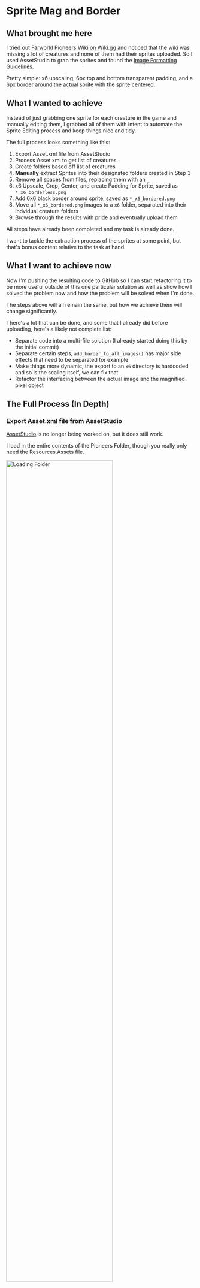 # Sprite Mag and Border

## What brought me here
I tried out [Farworld Pioneers Wiki on Wiki.gg](https://farworldpioneers.wiki.gg/wiki/Farworld_Pioneers_Wiki) and noticed that the wiki was missing a lot of creatures and none of them had their sprites uploaded. So I used AssetStudio to grab the sprites and found the [Image Formatting Guidelines](https://farworldpioneers.wiki.gg/wiki/Meta:_Image_Formatting).

Pretty simple: x6 upscaling, 6px top and bottom transparent padding, and a 6px border around the actual sprite with the sprite centered.

## What I wanted to achieve
Instead of just grabbing one sprite for each creature in the game and manually editing them, I grabbed all of them with intent to automate the Sprite Editing process and keep things nice and tidy.

The full process looks something like this:
1. Export Asset.xml file from AssetStudio
2. Process Asset.xml to get list of creatures
3. Create folders based off list of creatures
4. **Manually** extract Sprites into their designated folders created in Step 3
5. Remove all spaces from files, replacing them with an `_`
6. x6 Upscale, Crop, Center, and create Padding for Sprite, saved as `*_x6_borderless.png`
7. Add 6x6 black border around sprite, saved as `*_x6_bordered.png`
8. Move all `*_x6_bordered.png` images to a `x6` folder, separated into their indvidual creature folders
9. Browse through the results with pride and eventually upload them

All steps have already been completed and my task is already done.

I want to tackle the extraction process of the sprites at some point, but that's bonus content relative to the task at hand.

## What I want to achieve now

 Now I'm pushing the resulting code to GitHub so I can start refactoring it to be more useful outside of this one particular solution as well as show how I solved the problem now and how the problem will be solved when I'm done.

 The steps above will all remain the same, but how we achieve them will change significantly.
 
 There's a lot that can be done, and some that I already did before uploading, here's a likely not complete list:

 * Separate code into a multi-file solution (I already started doing this by the initial commit)
 * Separate certain steps, `add_border_to_all_images()` has major side effects that need to be separated for example
 * Make things more dynamic, the export to an `x6` directory is hardcoded and so is the scaling itself, we can fix that
 * Refactor the interfacing between the actual image and the magnified pixel object

 ## The Full Process (In Depth)

### Export Asset.xml file from AssetStudio

[AssetStudio](https://github.com/Perfare/AssetStudio) is no longer being worked on, but it does still work.

I load in the entire contents of the Pioneers Folder, though you really only need the Resources.Assets file.

<img src=".readme_assets/LoadingFolder.png" alt="Loading Folder" width=75% />

If you go to the Asset List tab and add `sprites/creatures` to the filter, you'll find all the creatures listed.

<img src=".readme_assets/AssetList.png" alt="Asset List" width=75% />

You could sort by Type and not select the Texture2D items, but I chose everything. Now we just extract, simple enough.

<img src=".readme_assets/ExportAssetList.png" alt="Exporting Asset List" width=75% />

### Process Asset.xml to get list of creatures

I looked up how to deal with XML files, assuming it was going to be easy.

Then I found a few articles that talked about how complicated it was going to be.

Turns out, it really depends. For what I'm doing, we can go the DOM route.

```
from xml.dom.minidom import parse

# Getting List of Assets from AssetStudio XML Export
def get_assets():
    document = parse("assets.xml")
    assets = document.getElementsByTagName("Asset")
    return assets
```
Then we take the returned elements from `get_assets()` and consolidate each file by creature.

```
# Extracting Creatures from Asset List
def load_creatures():
    creatures_dict = {}

    assets = get_assets()

    for a in assets:
        container_path = a.getElementsByTagName("Container")[0].firstChild.nodeValue.split("/")
        creature = container_path[len(container_path)-1]
        
        if creature not in creatures_dict and creature.find("_glow") == -1:
            creatures_dict[creature] = []

        if creature.find("_glow") == -1:
            creatures_dict[creature].append(a.getElementsByTagName("Name")[0].firstChild.nodeValue.replace(" ", "_"))

    return creatures_dict
```

### Create folders based off list of creatures

Folder creation is simple, using the `os` Python package and iterating through the list created earlier to create the directory structure.

```
def create_folders(src_list, target_dir):
    target_directory = os.path.join(parent_directory, target_dir)

    print(target_directory)

    if not os.path.exists(target_directory):
        os.mkdir(target_directory)

    for item in src_list:
        new_directory = os.path.join(target_directory, item)
        if not os.path.exists(new_directory):
            print('Creating directory for {}'.format(item))
            os.mkdir(new_directory)
        else:
            print('Directory for {} already exists'.format(item))
    
    return target_directory
```

Things like `os.path.join(parent_directory, target_dir)` need to be rewritten to have the path joining be done on the function call and not in the function itself to allow for more explicit control of input and output pathing.

### **Manually** extract Sprites into their designated folders created in Step 3

Here we go back to AssetStudio, now doing the actual extraction for each creature into the newly created folders.

There are roughly 66 creatures, and it took about 30 minutes the last time I did it.

Again, I would like to automate this, but it seems like there are a few handful of hours of work into trying to get the information out of the file by reading and working with the bytes of the file in the same way AssetStudio has.

For the purpose of getting the actual problem solved, I just ate the 30 minutes of manual work.

### Remove all spaces from files, replacing them with an `_`

Again, very simple using standard features found in the `os` package

```
def remove_spaces_from_files(target_dir):
    images_with_spaces_found = False
    for root, dirs, files in os.walk(target_dir):
        for name in files:
            if name.find(" ") != -1:
                images_with_spaces_found = True
                print(name)
                new_name = name.replace(" ", "_")
                os.rename(os.path.join(root, name), os.path.join(root, new_name))
    if not images_with_spaces_found:
        print("No files found with spaces")
```

### x6 Upscale, Crop, Center, and create Padding for Sprite, saved as `*_x6_borderless.png`

<img src=".readme_assets/TrimAndScale.png" alt="Trimmed and Scaled Side-by-Side" />

This was actually the easiest part of it all, we just outsourced all the work to [ImageMagick](https://imagemagick.org/index.php) and we're making an `os.system` call to execute the command.

The command of concern is `magick ORIGNAL_FILE -scale NEW_IMAGE_WIDTH -trim -alpha set -bordercolor none -border 6x12 NEW_IMAGE`.

`-scale` doesn't work how I thought it would where a `2` would mean twice as large. Instead it seems like whatever number I put in, that's going to be the width of the image. Our requirements say we need the image to be x6 as large, so we do `6*IMG_WIDTH` to get `NEW_IMAGE_WIDTH`.

`-trim` shrinks down the image to the size of the content, which is super useful because some sprites have a ton of space.

`-alpha set -bordercolor none -border 6x12` makes transparency a thing and sets the border color to be transparent while also creating a 6x12 border. We choose 6x12 because our requirements want a 6x6 border around the content with 6px of padding on the top and bottom of the image, so we add 6px to the left and right of the image and 12px to the top and bottom, making the **creature's border** sit snug on the left and right edges of the image.

```
def scale_and_trim_image(filep):
    new_image_path = filep.replace(".png", "_x6_borderless.png")

    if filep.find("borderless") >= 0:
        new_image_path = filep

    if os.path.exists(new_image_path):
        print('Borderless Already Exists: {}'.format(new_image_path))
        return new_image_path

    x1 = get_image_size(filep)["width"]
    x6 = x1*6

    print('Trimming {}'.format(filep))
    os.system('magick {} -scale {} -trim -alpha set -bordercolor none -border 6x12 {}'.format(filep, x6, new_image_path))
    return new_image_path
```

### Add 6x6 black border around sprite, saved as `*_x6_bordered.png`

<img src=".readme_assets/BorderedSprite.png" alt="A Borderless Sprite Side-By-Side with a Bordered Sprite" />

For most of this, we've gone from point A to point B, but to explain this part of the journey, we're going to go through some twists and turns to show you something closest to my actual journey and not just the final path.

#### **The Magnified Pixel**

When we scaled the image we basically take each pixel and insert duplicates across the x and y axis multiple times. In our case we did x6 scaling, so 1px = 6px and 1px of movement on the original image is 6px of movement on the scaled image.

To help manage this, we have The Magified Pixel.

```
class MagnifiedPx:
    top_left_x6px = (0,0)
    bottom_right_x6px = (5,5)

    # Some Implementation Details Removed

    def move_right(self, amount = 1):
        self._move_x(amount)

    def move_left(self, amount = 1):
        self._move_x(-amount)

    def move_up(self, amount = 1):
        self._move_y(-amount)

    def move_down(self, amount = 1):
        self._move_y(amount)

    def get_move_right(self, amount = 1):
        return self._get_move_x(amount)

    def get_move_left(self, amount = 1):
        return self._get_move_x(-amount)

    def get_move_up(self, amount = 1):
        return self._get_move_y(-amount)

    def get_move_down(self, amount = 1):
        return self._get_move_y(amount)

    def set_location(self, x, y):
        self.top_left_x6px = (x,y)
        self.bottom_right_x6px = (self.top_left_x6px[0]+5,self.top_left_x6px[1]+5)

    def align_left(self):
        tl = self.top_left_x6px
        br = self.bottom_right_x6px
        self.top_left_x6px = (0, tl[1])
        self.bottom_right_x6px = (5, br[1])
    
    def get_cursor_pixel_list(self):
        l = []
        tl = self.top_left_x6px

        y = 0
        while (y < 6):
            x = 0
            while (x < 6):
                l.append((tl[0]+x,tl[1]+y))
                x += 1
            y += 1
        return l

    def cursor(self):
        return (self.top_left_x6px, self.bottom_right_x6px)
```

The MagPx holds onto the coordinates for the top-left and bottom-right pixels on the scaled image that act as the bounds for what a single pixel is on the original image. Meaning, the color value of pixel `(0,0)` on the original image should match with every pixel between `(0,0)` and `(5,5)` on the scaled image.

A lot of what was done with this class was with intent to go programmatically go through the scaled image, moving the MagPx around. This didn't actually happen how I planned. Instead, I mainly used this class to manual validate pixel values.

#### **Using Math to Create a Border**

Originally, the magpx would move and then check to see if there are any transparent pixels around it to sum a score for the target pixel.

<img src=".readme_assets/CheckingPixelScore.png" alt="Checking A Single Pixels Score" />

If a pixel has color, you add 1, if it doesn't, you add 0. The minimum score is 0 and the max is 5, with the image above resulting in a score of 3 for the pixel with a red border. The left neighboring pixel, if calculated, would result in a score of 2.

There are problems with this method though, because just going off of score doesn't tell us anything. The image below shows us a similar score of 3, yet the pixel will need a border while the example prior would not.

<img src=".readme_assets/ProblemScore.png" alt="Checking A Single Pixels Score" />

To combat this, we simply keep track of whether or not the pixel being scored is itself transparent. This makes the logic super simple: If it has a score > 0 AND it's transparent, it needs a border.

Bare in mind, we've been talking about this problem as if we are doing this on a pixel by pixel basis, but we're actually doing this on a 6x6px basis. There's a few ways we could do this, but I'll talk about three:

1. Top-Left Pixel Full Trust: Only looking at the top-left pixel of the MagPix for the value
2. Quick Scan: Look at Top-Left and Bottom-Right for matching values, assuming everything in between matches
3. Full Scan: Look at every between the Top-Left and Bottom-Right to ensure the correct value throughout

I chose option 2, because I already validated that scaling was happening cleanly and we are working with pixel based sprites and not an actual image, so there shouldn't be inconsistency in the individual pixel values in the first place.

#### Using the scores to figure out what pixels need edited to make a border

The steps here are relatively straightforward:

1. Get a list of all MagPx cursor positions (i.e. a list of all the original image pixels)
2. Get a score for each item on the list
3. Filter out items ("pixels") that are not transparent or have a 0 for a score
4. Return the resulting list

```
def get_border_list(si):
    x6p_cursor_list = get_cursor_list(si.width, si.height)
    all_x6px_border_scores = get_border_scores(si, x6p_cursor_list)

    def transparent_and_gt0(target_px):
        if all_x6px_border_scores[target_px]['is_transparent'] and all_x6px_border_scores[target_px]['transparency_score']:
            return True
        return False

    return filter(transparent_and_gt0, all_x6px_border_scores)
```

Getting the cursor list is easy, but could probably be calculated with a little math

```
def get_cursor_list(width, height):
    x6p = x6px()
    x6p_count_x = width/6
    x6p_count_y = height/6

    r = []

    y = 0
    x = 0
    while(y < x6p_count_y):
        r.append(x6p.cursor())
        x = 1
        while(x < x6p_count_x):
            x6p.move_right()
            r.append(x6p.cursor())
            x += 1
        x6p.move_down()
        x6p.align_left()
        y += 1

    return r
```
Getting the score requires a little bit of work to make sure we aren't looking at non-existing pixels

```
def get_border_scores(si, x6p_list):
    def calculate_neighbor_transparencies(cursor, si):
        tl, br = cursor
        tlx, tly = tl
        brx, bry = br
        
        ref_x6px = x6px()
        ref_x6px.set_location(tlx, tly)

        nesw = [
            ref_x6px.get_move_up(),
            ref_x6px.get_move_right(),
            ref_x6px.get_move_down(),
            ref_x6px.get_move_left()
        ]

        valid_nesw = {}

        for neighbor in nesw:
            if is_valid_position(neighbor, si.width, si.height):
                if cursor_transparency_quick_scan(neighbor, si):
                    valid_nesw[neighbor[0]] = 0
                else:
                    valid_nesw[neighbor[0]] = 1
        
        return valid_nesw
    
    border_scores = {}

    for cursor in x6p_list:
        tl, br = cursor
        tlx, tly = tl
        brx, bry = br

        current_x6px_transparency_score = 0
        current_x6p_is_transparent = True

        # Get Current x6pixel transparency score
        if not cursor_transparency_quick_scan(cursor, si):
            current_x6px_transparency_score += 1
            current_x6p_is_transparent = False

        # Check if NWSE are transparent
        neighbor_values_to_add = calculate_neighbor_transparencies(cursor, si)

        # Add 0 if not transparent, 1 if it is
        for neighbor in neighbor_values_to_add:
            current_x6px_transparency_score += neighbor_values_to_add[neighbor]
        
        border_scores[tl] = {
            "transparency_score": current_x6px_transparency_score,
            "is_transparent": current_x6p_is_transparent
        }
    
    return border_scores
```

And finally, we can go through each of the remaining items and start filling in pixels with Black (`(0,0,0,255)`).

```
def add_border_to_image(img_path):
    new_image_path = scale_and_trim_image(img_path)
    bordered_image_path = new_image_path.replace("_x6_borderless.png", "_x6_bordered.png")
    
    if os.path.exists(bordered_image_path):
        print('Bordered Already Exists: {}'.format(bordered_image_path))
        return bordered_image_path
    
    si = SpriteImage(new_image_path)
    border_list = get_border_list(si)

    print('Adding border to {}'.format(new_image_path))
    for x6p in border_list:
        x, y = x6p
        yi = 0

        while yi < 6:
            xi = 0
            while xi < 6:
                si.img[x+xi,y+yi] = (0,0,0,255)
                xi += 1
            yi += 1

    si.save(bordered_image_path)
    return bordered_image_path
```

Because this whole process is meant to work together, the function shown returns the path to the newly created image. This setups us up for moving the files in a much more efficient manner than we originally were going to.

### Move all `*_x6_bordered.png` images to a `x6` folder, separated into their indvidual creature folders

Before we talk about how we moved the files (it's pretty simple), let's talk about how we iterated through all the files and added borders to them.

```
def add_border_to_all_images(src_directory, target_dir):
    bordered_images = []
    for root, dirs, files in os.walk(src_directory):
        for name in files:
            if "Texture2D" not in root:
                split_root = root.split("\\")
                creature = split_root[len(split_root)-2]

                if name.find("_x6_bordered") >= 0:
                    print("Image is already bordered")
                    bordered_images.append((os.path.join(root,name), creature))
                else:
                    bordered_image_path = add_border_to_image(os.path.join(root, name))
    
    return bordered_images
```

As you might expect, we took the original function (`add_border_to_image`) and wrapped it around another function (`add_border_to_all_images`) that will call it multiple times on different images.

To get those different images, we walked the entire directory that was created way back when we created folders for each creature.

When you exported to each creature folder, the image will export to `$Creature/Sprites/$Image`. If you were like me and too lazy to manually filter out the Texture2D results, you'll also have a `$Creature/Texture2D/*` directory. Thus, when we walk the directory using `os.walk`, we filter out the `Texture2D` results.

We also check to see if the image in question is already bordered, if so, we move onto the next image. Note that if the image is already bordered, that means we've already processed it but it still exists in the original folder. This means that eventually we will stumble across the original image and it will want to make another bordered image.

We handle this in `add_border_to_image()` which you can see up above. I could have created something more object oriented where we used that dict of creatures that contained a list of each filename that we created earlier, but my solution seemed more straightforward and effective for accomplishing what I needed.

I'll likely change it to be more object oriented later.

Back to movement.

Once we have the list of fully qualified file paths to the newly created bordered images, we go through each one and move them to the target directory, in this case it was `x6/$Creature/$Image`.

```
bordered_images = add_border_to_all_images(creatures_dir, target_dir)

    for bi in bordered_images:
        move_file(bi, target_dir)
```

```
def move_file(target_file, target_dir):
    destination_file = ""
    split_target = target_file.split("\\")
    subfolder = split_target[len(split_target)-3]
    f = split_target[len(split_target)-1]

    destination_folder = os.path.join(target_dir,subfolder)
    destination_file = os.path.join(target_dir,subfolder,f)
   
    if not os.path.exists(destination_folder):
        print(target_file)
        os.makedirs(destination_folder)

    print('Moving {} to {}'.format(f, destination_file))
    os.rename(target_file, destination_file)
```

### Browse through the results with pride and eventually upload them


